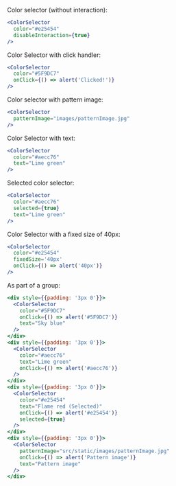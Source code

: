 Color selector (without interaction):

```jsx
<ColorSelector
  color="#e25454"
  disableInteraction={true}
/>
```

Color Selector with click handler:

```jsx
<ColorSelector
  color="#5F9DC7"
  onClick={() => alert('Clicked!')}
/>
```

Color selector with pattern image:

```jsx
<ColorSelector
  patternImage="images/patternImage.jpg"
/>
```

Color Selector with text:

```jsx
<ColorSelector
  color="#aecc76"
  text="Lime green"
/>
```

Selected color selector:

```jsx
<ColorSelector
  color="#aecc76"
  selected={true}
  text="Lime green"
/>
```

Color Selector with a fixed size of 40px:

```jsx
<ColorSelector
  color="#e25454"
  fixedSize='40px'
  onClick={() => alert('40px')}
/>
```

As part of a group:

```jsx
<div style={{padding: '3px 0'}}>
  <ColorSelector
    color="#5F9DC7"
    onClick={() => alert('#5F9DC7')}
    text="Sky blue"
  />
</div>
<div style={{padding: '3px 0'}}>
  <ColorSelector
    color="#aecc76"
    text="Lime green"
    onClick={() => alert('#aecc76')}
  />
</div>
<div style={{padding: '3px 0'}}>
  <ColorSelector
    color="#e25454"
    text="Flame red (Selected)"
    onClick={() => alert('#e25454')}
    selected={true}
  />
</div>
<div style={{padding: '3px 0'}}>
  <ColorSelector
    patternImage="src/static/images/patternImage.jpg"
    onClick={() => alert('Pattern image')}
    text="Pattern image"
  />
</div>
```
